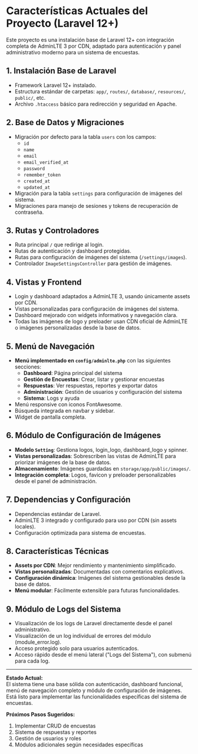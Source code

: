 # Características Actuales del Proyecto (Laravel 12+)

Este proyecto es una instalación base de Laravel 12+ con integración completa de AdminLTE 3 por CDN, adaptado para autenticación y panel administrativo moderno para un sistema de encuestas.

## 1. Instalación Base de Laravel
- Framework Laravel 12+ instalado.
- Estructura estándar de carpetas: `app/`, `routes/`, `database/`, `resources/`, `public/`, etc.
- Archivo `.htaccess` básico para redirección y seguridad en Apache.

## 2. Base de Datos y Migraciones
- Migración por defecto para la tabla `users` con los campos:
  - `id`
  - `name`
  - `email`
  - `email_verified_at`
  - `password`
  - `remember_token`
  - `created_at`
  - `updated_at`
- Migración para la tabla `settings` para configuración de imágenes del sistema.
- Migraciones para manejo de sesiones y tokens de recuperación de contraseña.

## 3. Rutas y Controladores
- Ruta principal `/` que redirige al login.
- Rutas de autenticación y dashboard protegidas.
- Rutas para configuración de imágenes del sistema (`/settings/images`).
- Controlador `ImageSettingsController` para gestión de imágenes.

## 4. Vistas y Frontend
- Login y dashboard adaptados a AdminLTE 3, usando únicamente assets por CDN.
- Vistas personalizadas para configuración de imágenes del sistema.
- Dashboard mejorado con widgets informativos y navegación clara.
- Todas las imágenes de logo y preloader usan CDN oficial de AdminLTE o imágenes personalizadas desde la base de datos.

## 5. Menú de Navegación
- **Menú implementado en `config/adminlte.php`** con las siguientes secciones:
  - **Dashboard**: Página principal del sistema
  - **Gestión de Encuestas**: Crear, listar y gestionar encuestas
  - **Respuestas**: Ver respuestas, reportes y exportar datos
  - **Administración**: Gestión de usuarios y configuración del sistema
  - **Sistema**: Logs y ayuda
- Menú responsive con iconos FontAwesome.
- Búsqueda integrada en navbar y sidebar.
- Widget de pantalla completa.

## 6. Módulo de Configuración de Imágenes
- **Modelo `Setting`**: Gestiona logos, login_logo, dashboard_logo y spinner.
- **Vistas personalizadas**: Sobrescriben las vistas de AdminLTE para priorizar imágenes de la base de datos.
- **Almacenamiento**: Imágenes guardadas en `storage/app/public/images/`.
- **Integración completa**: Logos, favicon y preloader personalizables desde el panel de administración.

## 7. Dependencias y Configuración
- Dependencias estándar de Laravel.
- AdminLTE 3 integrado y configurado para uso por CDN (sin assets locales).
- Configuración optimizada para sistema de encuestas.

## 8. Características Técnicas
- **Assets por CDN**: Mejor rendimiento y mantenimiento simplificado.
- **Vistas personalizadas**: Documentadas con comentarios explicativos.
- **Configuración dinámica**: Imágenes del sistema gestionables desde la base de datos.
- **Menú modular**: Fácilmente extensible para futuras funcionalidades.

## 9. Módulo de Logs del Sistema
- Visualización de los logs de Laravel directamente desde el panel administrativo.
- Visualización de un log individual de errores del módulo (module_error.log).
- Acceso protegido solo para usuarios autenticados.
- Acceso rápido desde el menú lateral ("Logs del Sistema"), con submenú para cada log.

---

**Estado Actual:**  
El sistema tiene una base sólida con autenticación, dashboard funcional, menú de navegación completo y módulo de configuración de imágenes. Está listo para implementar las funcionalidades específicas del sistema de encuestas.

**Próximos Pasos Sugeridos:**  
1. Implementar CRUD de encuestas
2. Sistema de respuestas y reportes
3. Gestión de usuarios y roles
4. Módulos adicionales según necesidades específicas 
